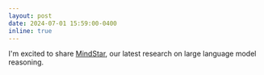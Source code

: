 ```yaml
---
layout: post
date: 2024-07-01 15:59:00-0400
inline: true
---
```

I'm excited to share [MindStar](https://mstar-hw.github.io/), our latest research on large language model reasoning. 